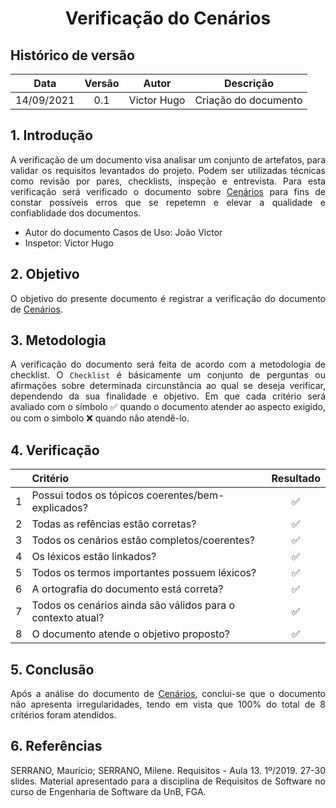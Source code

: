 # <center> Verificação do Cenários

## Histórico de versão
| Data | Versão | Autor | Descrição |
| :-:|:-:|:-:|:-: |
| 14/09/2021 | 0.1 | Victor Hugo | Criação do documento |

<div align="justify">

## 1. Introdução
A verificação de um documento visa analisar um conjunto de artefatos, para validar os requisitos levantados do projeto. Podem ser utilizadas técnicas como revisão por pares, checklists, inspeção e entrevista. Para esta verificação será verificado o documento sobre [Cenários](./modelagem/cenarios) para fins de constar possíveis erros que se repetemn e elevar a qualidade e confiablidade dos documentos.
* Autor do documento Casos de Uso: João Victor
* Inspetor: Victor Hugo

## 2. Objetivo
O objetivo do presente documento é registrar a verificação do documento de [Cenários](./modelagem/cenarios).

## 3. Metodologia
A verificação do documento será feita de acordo com a metodologia de checklist. O `Checklist` é básicamente um conjunto de perguntas ou afirmações sobre determinada circunstância ao qual se deseja verificar, dependendo da sua finalidade e objetivo. Em que cada critério será avaliado com o símbolo ✅ quando o documento atender ao aspecto exigido, ou com o simbolo ❌ quando não atendê-lo.

## 4. Verificação
| | Critério | Resultado |
| :-: | :- | :-: |
| 1 | Possui todos os tópicos coerentes/bem-explicados? |✅|
| 2 | Todas as refências estão corretas? |✅|
| 3 | Todos os cenários estão completos/coerentes? |✅|
| 4 | Os léxicos estão linkados? |✅|
| 5 | Todos os termos importantes possuem léxicos? |✅|
| 6 | A ortografia do documento está correta? |✅|
| 7 | Todos os cenários ainda são válidos para o contexto atual? |✅|
| 8 | O documento atende o objetivo proposto? |✅|

## 5. Conclusão
Após a análise do documento de [Cenários](./modelagem/cenarios), conclui-se que o documento não apresenta irregularidades, tendo em vista que 100% do total de 8 critérios foram atendidos.

## 6. Referências
SERRANO, Maurício; SERRANO, Milene. Requisitos - Aula 13. 1º/2019. 27-30 slides. Material apresentado para a disciplina de Requisitos de Software no curso de Engenharia de Software da UnB, FGA.

</div> 